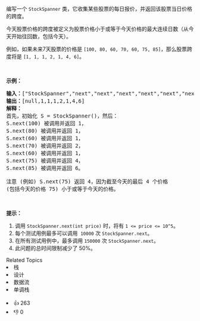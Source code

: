 <p>编写一个 <code>StockSpanner</code> 类，它收集某些股票的每日报价，并返回该股票当日价格的跨度。</p>

<p>今天股票价格的跨度被定义为股票价格小于或等于今天价格的最大连续日数（从今天开始往回数，包括今天）。</p>

<p>例如，如果未来7天股票的价格是 <code>[100, 80, 60, 70, 60, 75, 85]</code>，那么股票跨度将是 <code>[1, 1, 1, 2, 1, 4, 6]</code>。</p>

<p>&nbsp;</p>

<p><strong>示例：</strong></p>

<pre><strong>输入：</strong>["StockSpanner","next","next","next","next","next","next","next"], [[],[100],[80],[60],[70],[60],[75],[85]]
<strong>输出：</strong>[null,1,1,1,2,1,4,6]
<strong>解释：</strong>
首先，初始化 S = StockSpanner()，然后：
S.next(100) 被调用并返回 1，
S.next(80) 被调用并返回 1，
S.next(60) 被调用并返回 1，
S.next(70) 被调用并返回 2，
S.next(60) 被调用并返回 1，
S.next(75) 被调用并返回 4，
S.next(85) 被调用并返回 6。

注意 (例如) S.next(75) 返回 4，因为截至今天的最后 4 个价格
(包括今天的价格 75) 小于或等于今天的价格。
</pre>

<p>&nbsp;</p>

<p><strong>提示：</strong></p>

<ol> 
 <li>调用&nbsp;<code>StockSpanner.next(int price)</code>&nbsp;时，将有&nbsp;<code>1 &lt;= price &lt;= 10^5</code>。</li> 
 <li>每个测试用例最多可以调用&nbsp; <code>10000</code> 次 <code>StockSpanner.next</code>。</li> 
 <li>在所有测试用例中，最多调用&nbsp;<code>150000</code>&nbsp;次&nbsp;<code>StockSpanner.next</code>。</li> 
 <li>此问题的总时间限制减少了 50%。</li> 
</ol>

<div><div>Related Topics</div><div><li>栈</li><li>设计</li><li>数据流</li><li>单调栈</li></div></div><br><div><li>👍 263</li><li>👎 0</li></div>